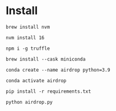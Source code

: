 # Install

```
brew install nvm
```

```
nvm install 16
```

```
npm i -g truffle
```

```
brew install --cask miniconda
```

```
conda create --name airdrop python=3.9
```

```
conda activate airdrop
```

```
pip install -r requirements.txt
```

```
python airdrop.py
```
